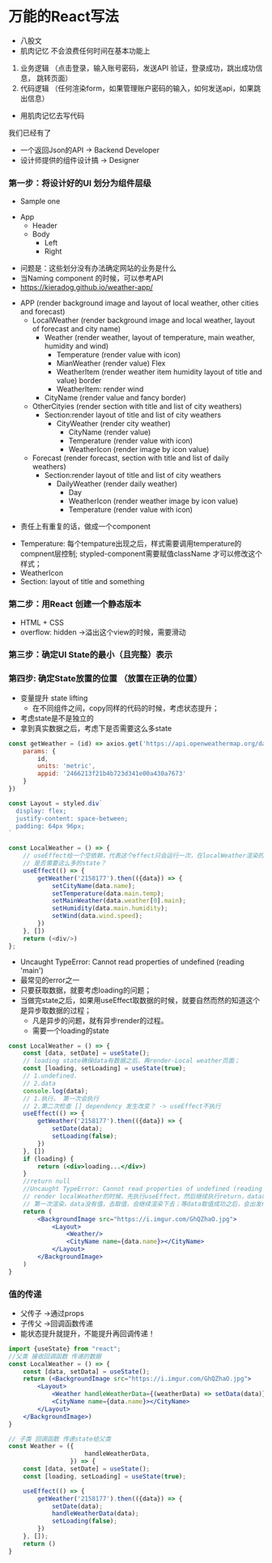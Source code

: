 # 万能的React写法

- 八股文
- 肌肉记忆 不会浪费任何时间在基本功能上

1. 业务逻辑 （点击登录，输入账号密码，发送API 验证，登录成功，跳出成功信息， 跳转页面）
2. 代码逻辑 （任何渲染form，如果管理账户密码的输入，如何发送api，如果跳出信息）

* 用肌肉记忆去写代码

我们已经有了

- 一个返回Json的API -> Backend Developer
- 设计师提供的组件设计搞 -> Designer

### 第一步：将设计好的UI 划分为组件层级

* Sample one

- App
    - Header
    - Body
        - Left
        - Right

* 问题是：这些划分没有办法确定网站的业务是什么
* 当Naming component 的时候，可以参考API
* https://kieradog.github.io/weather-app/


- APP (render background image and layout of local weather, other cities and forecast)
    - LocalWeather (render background image and local weather, layout of forecast and city name)
        - Weather (render weather, layout of temperature, main weather, humidity and wind)
            - Temperature (render value with icon)
            - MianWeather (render value)
              Flex
            - WeatherItem (render weather item humidity layout of title and value)
              border
            - WeatherItem: render wind
        - CityName (render value and fancy border)
    - OtherCityies (render section with title and list of city weathers)
        - Section:render layout of title and list of city weathers
            - CityWeather (render city weather)
                - CityName (render value)
                - Temperature (render value with icon)
                - WeatherIcon (render image by icon value)
    - Forecast (render forecast, section with title and list of daily weathers)
        - Section:render layout of title and list of city weathers
            - DailyWeather (render daily weather)
                - Day
                - WeatherIcon (render weather image by icon value)
                - Temperature (render value with icon)

* 责任上有重复的话，做成一个component

- Temperature: 每个tempature出现之后，样式需要调用temperature的compnent层控制; stypled-component需要赋值className 才可以修改这个样式；
- WeatherIcon
- Section: layout of title and something

### 第二步：用React 创建一个静态版本

* HTML + CSS
* overflow: hidden ->溢出这个view的时候，需要滑动

### 第三步：确定UI State的最小（且完整）表示

### 第四步: 确定State放置的位置 （放置在正确的位置）

* 变量提升 state lifting
    * 在不同组件之间，copy同样的代码的时候，考虑状态提升；
* 考虑state是不是独立的
* 拿到真实数据之后，考虑下是否需要这么多state

```js
const getWeather = (id) => axios.get('https://api.openweathermap.org/data/2.5/weather', {
    params: {
        id,
        units: 'metric',
        appid: '2466213f21b4b723d341e00a430a7673'
    }
})

const Layout = styled.div`
  display: flex;
  justify-content: space-between;
  padding: 64px 96px;
`

const LocalWeather = () => {
    // useEffect给一个空依赖，代表这个effect只会运行一次，在localWeather渲染的时候，运行一次这个useEffect；
    // 是否需要这么多的state？
    useEffect(() => {
        getWeather('2158177').then(({data}) => {
            setCityName(data.name);
            setTemperature(data.main.temp);
            setMainWeather(data.weather[0].main);
            setHumidity(data.main.humidity);
            setWind(data.wind.speed);
        })
    }, [])
    return (<div/>)
};

```

* Uncaught TypeError: Cannot read properties of undefined (reading 'main')
* 最常见的error之一
* 只要获取数据，就要考虑loading的问题；
* 当做完state之后，如果用useEffect取数据的时候，就要自然而然的知道这个是异步取数据的过程；
    - 凡是异步的问题，就有异步render的过程。
    - 需要一个loading的state

```jsx
const LocalWeather = () => {
    const [data, setDate] = useState();
    // loading state确保data有数据之后，再render-Local weather页面；
    const [loading, setLoading] = useState(true);
    // 1.undefined.
    // 2.data
    console.log(data);
    // 1.执行。 第一次会执行
    // 2.第二次检查 [] dependency 发生改变？ -> useEffect不执行
    useEffect(() => {
        getWeather('2158177').then(({data}) => {
            setDate(data);
            setLoading(false);
        })
    }, [])
    if (loading) {
        return (<div>loading...</div>)
    }
    //return null
    //Uncaught TypeError: Cannot read properties of undefined (reading 'main')
    // render localWeather的时候，先执行useEffect，然后继续执行return，data的值都是空的，所以返回上述错误；
    // 第一次渲染，data没有值，去取值，会继续渲染下去；等data取值成功之后，会出发re-render；useEffect不会被执行，因为dependence没有发生改变；
    return (
        <BackgroundImage src="https://i.imgur.com/GhQZhaO.jpg">
            <Layout>
                <Weather/>
                <CityName name={data.name}></CityName>
            </Layout>
        </BackgroundImage>
    )
}

```

### 值的传递

* 父传子 ->通过props
* 子传父 ->回调函数传递
* 能状态提升就提升，不能提升再回调传递！

```jsx
import {useState} from "react";
//父类 接收回调函数 传递的数据 
const LocalWeather = () => {
    const [data, setData] = useState();
    return (<BackgroundImage src="https://i.imgur.com/GhQZhaO.jpg">
        <Layout>
            <Weather handleWeatherData={(weatherData) => setData(data)}/>
            <CityName name={data.name}></CityName>
        </Layout>
    </BackgroundImage>)
}

// 子类 回调函数 传递state给父类
const Weather = ({
                     handleWeatherData,
                 }) => {
    const [data, setDate] = useState();
    const [loading, setLoading] = useState(true);

    useEffect(() => {
        getWeather('2158177').then(({data}) => {
            setDate(data);
            handleWeatherData(data);
            setLoading(false);
        })
    }, []);
    return ()
}
```